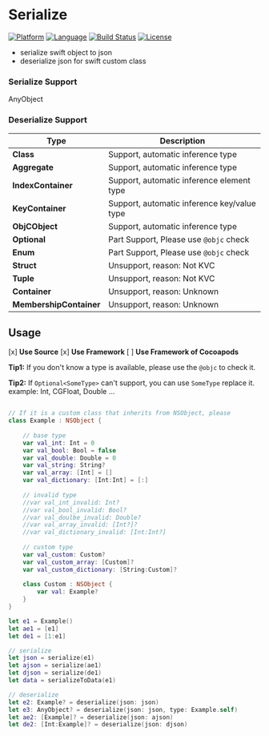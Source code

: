 # Serialize 
[![Platform](http://img.shields.io/badge/platform-ios-blue.svg?style=flat
)](https://developer.apple.com/iphone/index.action)
[![Language](http://img.shields.io/badge/language-swift-brightgreen.svg?style=flat
)](https://developer.apple.com/swift)
[![Build Status](https://travis-ci.org/sagesse-cn/swift-serialize.svg?branch=master)](https://travis-ci.org/sagesse-cn/swift-serialize)
[![License](http://img.shields.io/badge/license-MIT-lightgrey.svg?style=flat
)](http://mit-license.org)

* serialize swift object to json
* deserialize json for swift custom class

### Serialize Support
AnyObject

### Deserialize Support
Type 					| Description
----------------------- | -----------------------------------------------
**Class**				| Support, automatic inference type
**Aggregate**			| Support, automatic inference type
**IndexContainer**		| Support, automatic inference element type
**KeyContainer**		| Support, automatic inference key/value type
**ObjCObject**			| Support, automatic inference type
**Optional**			| Part Support, Please use `@objc` check
**Enum**				| Part Support, Please use `@objc` check
**Struct**				| Unsupport, reason: Not KVC
**Tuple**				| Unsupport, reason: Not KVC
**Container**			| Unsupport, reason: Unknown
**MembershipContainer**	| Unsupport, reason: Unknown

## Usage

[x] **Use Source**
[x] **Use Framework**
[ ] **Use Framework of Cocoapods**

**Tip1:** If you don't know a type is available, please use the `@objc` to check it. 

**Tip2:** If `Optional<SomeType>` can't support, you can use `SomeType` replace it. example: Int, CGFloat, Double ...

```swift

// If it is a custom class that inherits from NSObject, please
class Example : NSObject {
    
    // base type
    var val_int: Int = 0
    var val_bool: Bool = false
    var val_double: Double = 0
    var val_string: String?
    var val_array: [Int] = []
    var val_dictionary: [Int:Int] = [:]
    
    // invalid type
    //var val_int_invalid: Int?
    //var val_bool_invalid: Bool?
    //var val_doulbe_invalid: Double?
    //var val_array_invalid: [Int?]?
    //var val_dictionary_invalid: [Int:Int?]
    
    // custom type
    var val_custom: Custom?
    var val_custom_array: [Custom]?
    var val_custom_dictionary: [String:Custom]?
    
    class Custom : NSObject {
        var val: Example?
    }
}

let e1 = Example()
let ae1 = [e1]
let de1 = [1:e1]

// serialize
let json = serialize(e1)
let ajson = serialize(ae1)
let djson = serialize(de1)
let data = serializeToData(e1)

// deserialize
let e2: Example? = deserialize(json: json)
let e3: AnyObject? = deserialize(json: json, type: Example.self)
let ae2: [Example]? = deserialize(json: ajson)
let de2: [Int:Example]? = deserialize(json: djson)

```
